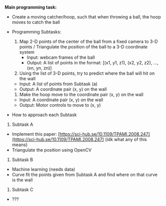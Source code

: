**Main programming task:**

- Create a moving catcher/hoop, such that when throwing a ball, the hoop moves to catch the ball
- Programming Subtasks:

  1. Map 2-D points of the center of the ball from a fixed camera to 3-D points / Triangulate the position of the ball to a 3-D coordinate system
     - Input: webcam frames of the ball
     - Output: A list of points in the format: [(x1, y1, z1), (x2, y2, z2), ..., (xn, yn, zn)]
  2. Using the list of 3-D points, try to predict where the ball will hit on the wall

  - Input: A list of points from Subtask (a)
  - Output: A coordinate pair (x, y) on the wall

  1. Make the hoop move to the coordinate pair (x, y) on the wall

  - Input: A coordinate pair (x, y) on the wall
  - Output: Motor controls to move to (x, y)
- How to approach each Subtask

1. Subtask A

- Implement this paper: [https://sci-hub.se/10.1109/TPAMI.2008.247](https://sci-hub.se/10.1109/TPAMI.2008.247) (idk what any of this means)
- Triangulate the position using OpenCV

1. Subtask B

- Machine learning (needs data)
- Curve fit the points given from Subtask A and find where on that curve is the wall

1. Subtask C

- ???
